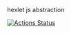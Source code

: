 hexlet js abstraction

[![Actions Status](https://github.com/drylb/hexlet-js-abstraction/workflows/Node.js%20CI/badge.svg)](https://github.com/drylb/hexlet-js-abstraction/actions)
